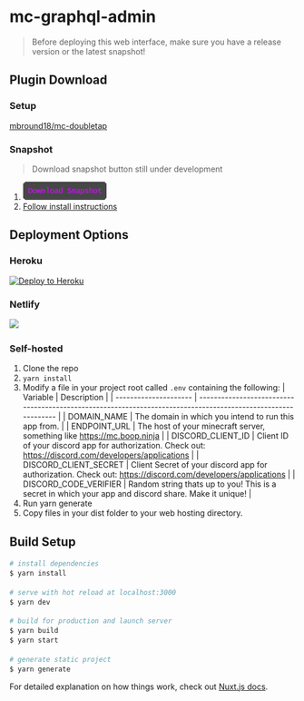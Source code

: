 # mc-graphql-admin

> Before deploying this web interface, make sure you have a release version or the latest snapshot!

## Plugin Download

### Setup

[mbround18/mc-doubletap](https://github.com/mbround18/mc-doubletap)

### Snapshot

> Download snapshot button still under development

1. ![[Download Snapshot](https://github.com/mbround18/mc-doubletap/releases/tag/latest-snapshot)](https://github.com/mbround18/mc-doubletap/blob/main/docs/assets/download-snapshot.png?raw=true)
2. [Follow install instructions](https://github.com/mbround18/mc-doubletap/blob/main/README.md)

## Deployment Options

### Heroku

[![Deploy to Heroku](https://www.herokucdn.com/deploy/button.svg)](https://heroku.com/deploy)

### Netlify
<a href="https://app.netlify.com/start/deploy?repository=https://github.com/mbround18/mc-doubletap-panel">
  <img  src="https://www.netlify.com/img/deploy/button.svg"/>
</a>


### Self-hosted

1. Clone the repo
2. `yarn install`
3. Modify a file in your project root called `.env` containing the following:
    | Variable   | Description |
    | --------------------- | ------------------------------------------------------------------------------------------------------------- |
    | DOMAIN_NAME           | The domain in which you intend to run this app from.                                                          |
    | ENDPOINT_URL          | The host of your minecraft server, something like https://mc.boop.ninja                                       |
    | DISCORD_CLIENT_ID     | Client ID of your discord app for authorization. Check out: https://discord.com/developers/applications       |
    | DISCORD_CLIENT_SECRET | Client Secret of your discord app for authorization. Check out: https://discord.com/developers/applications   |
    | DISCORD_CODE_VERIFIER | Random string thats up to you! This is a secret in which your app and discord share. Make it unique!          |
4. Run yarn generate
5. Copy files in your dist folder to your web hosting directory. 

## Build Setup

```bash
# install dependencies
$ yarn install

# serve with hot reload at localhost:3000
$ yarn dev

# build for production and launch server
$ yarn build
$ yarn start

# generate static project
$ yarn generate
```

For detailed explanation on how things work, check out [Nuxt.js docs](https://nuxtjs.org).
